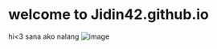 # welcome to Jidin42.github.io
hi<3
sana ako nalang
![image](https://user-images.githubusercontent.com/118147715/202055321-174b4654-52da-4a29-affc-1e176d24c1d5.png)
